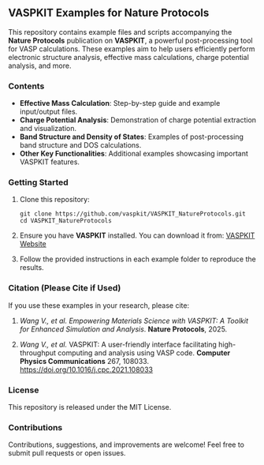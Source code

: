 ## VASPKIT Examples for Nature Protocols

This repository contains example files and scripts accompanying the **Nature Protocols** publication on **VASPKIT**, a powerful post-processing tool for VASP calculations. These examples aim to help users efficiently perform electronic structure analysis, effective mass calculations, charge potential analysis, and more.

### Contents

- **Effective Mass Calculation**: Step-by-step guide and example input/output files.
- **Charge Potential Analysis**: Demonstration of charge potential extraction and visualization.
- **Band Structure and Density of States**: Examples of post-processing band structure and DOS calculations.
- **Other Key Functionalities**: Additional examples showcasing important VASPKIT features.

### Getting Started

1. Clone this repository:

   ```
   git clone https://github.com/vaspkit/VASPKIT_NatureProtocols.git
   cd VASPKIT_NatureProtocols
   ```

2. Ensure you have **VASPKIT** installed. You can download it from: [VASPKIT Website](https://vaspkit.com/)

3. Follow the provided instructions in each example folder to reproduce the results.

### Citation (Please Cite if Used)

If you use these examples in your research, please cite:

1. *Wang V., et al.* *Empowering Materials Science with VASPKIT: A Toolkit for Enhanced Simulation and Analysis*. **Nature Protocols**, 2025.

2. *Wang V., et al.* VASPKIT: A user-friendly interface facilitating high-throughput computing and analysis using VASP code. **Computer Physics Communications** 267, 108033. https://doi.org/10.1016/j.cpc.2021.108033

### License

This repository is released under the MIT License.

### Contributions

Contributions, suggestions, and improvements are welcome! Feel free to submit pull requests or open issues.
